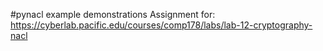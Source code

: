 #pynacl example demonstrations
Assignment for: https://cyberlab.pacific.edu/courses/comp178/labs/lab-12-cryptography-nacl
